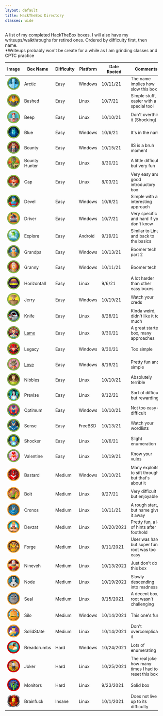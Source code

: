 ```yaml
---
layout: default
title: HackTheBox Directory
classes: wide
---
```

A list of my completed HackTheBox boxes. I will also have my writeups/walkthroughs for retired ones. Ordered by difficulty first, then name.
<br />
*Writeups probably won't be create for a while as I am grinding classes and CPTC practice
<br />

| Image | Box Name  | Difficulty | Platform | Date Rooted | Comments |
| ------------- | ------------- | ------------- | ------------- |------------- |------------- |
| <img src="https://github.com/susMdT/Nigerald/blob/master/assets/images/Arctic.png?raw=true" width="100%" height="100%" unselectable="on" /> | Arctic | Easy | Windows | 10/11/21 | The name implies how slow this box is |
| <img src="https://github.com/susMdT/Nigerald/blob/master/assets/images/Bashed.png?raw=true" width="100%" height="100%" unselectable="on" /> | Bashed | Easy | Linux | 10/7/21 | Simple stuff, easier with a special tool |
| <img src="https://github.com/susMdT/Nigerald/blob/master/assets/images/Beep.png?raw=true" width="100%" height="100%" unselectable="on" /> | Beep | Easy | Linux | 10/10/21 | Don't overthink it (Shocking) |
| <img src="https://github.com/susMdT/Nigerald/blob/master/assets/images/Blue.png?raw=true" width="100%" height="100%" unselectable="on" /> | Blue | Easy | Windows | 10/6/21 | It's in the name |
| <img src="https://github.com/susMdT/Nigerald/blob/master/assets/images/Bounty.png?raw=true" width="100%" height="100%" unselectable="on" /> | Bounty | Easy | Windows | 10/15/21 | IIS is a bruh moment |
| <img src="https://github.com/susMdT/Nigerald/blob/master/assets/images/BountyHunter.png?raw=true" width="100%" height="100%" unselectable="on" /> | Bounty Hunter | Easy | Linux | 8/30/21 | A little difficult, but very fun |
| <img src="https://github.com/susMdT/Nigerald/blob/master/assets/images/Cap.png?raw=true" width="100%" height="100%" unselectable="on" /> | Cap | Easy | Linux | 8/03/21 | Very easy and good introductory box |
| <img src="https://github.com/susMdT/Nigerald/blob/master/assets/images/Devel.png?raw=true" width="100%" height="100%" unselectable="on" /> | Devel | Easy | Windows | 10/6/21 | Simple with an interesting approach |
| <img src="https://github.com/susMdT/Nigerald/blob/master/assets/images/Driver.png?raw=true" width="100%" height="100%" unselectable="on" /> | Driver | Easy | Windows | 10/7/21 | Very specific and hard if you don't know |
| <img src="https://github.com/susMdT/Nigerald/blob/master/assets/images/Explore.png?raw=true" width="100%" height="100%" unselectable="on" /> | Explore | Easy | Android | 9/19/21 | Similar to Linux and back to the basics |
| <img src="https://github.com/susMdT/Nigerald/blob/master/assets/images/Grandpa.png?raw=true" width="100%" height="100%" unselectable="on" /> | Grandpa | Easy | Windows | 10/13/21 | Boomer tech part 2 |
| <img src="https://github.com/susMdT/Nigerald/blob/master/assets/images/Granny.png?raw=true" width="100%" height="100%" unselectable="on" /> | Granny | Easy | Windows | 10/11/21 | Boomer tech |
| <img src="https://github.com/susMdT/Nigerald/blob/master/assets/images/Horizontall.png?raw=true" width="100%" height="100%" unselectable="on" /> | Horizontall | Easy | Linux | 9/6/21 | A lot harder than other easy boxes |
| <img src="https://github.com/susMdT/Nigerald/blob/master/assets/images/Jerry.png?raw=true" width="100%" height="100%" unselectable="on" /> | Jerry | Easy | Windows | 10/19/21 | Watch your creds |
| <img src="https://github.com/susMdT/Nigerald/blob/master/assets/images/Knife.png?raw=true" width="100%" height="100%" unselectable="on" /> | Knife | Easy | Linux | 8/28/21 | Kinda weird, didn't like it too much |
| <img src="https://github.com/susMdT/Nigerald/blob/master/assets/images/Lame.png?raw=true" width="100%" height="100%" unselectable="on" /> | <a href="https://susmdt.github.io/Nigerald/HTB/Lame"> Lame </a> | Easy | Linux | 9/30/21 | A great starter box, many approaches |
| <img src="https://github.com/susMdT/Nigerald/blob/master/assets/images/Legacy.png?raw=true" width="100%" height="100%" unselectable="on" /> | Legacy | Easy | Windows | 9/30/21 | Too simple |
| <img src="https://github.com/susMdT/Nigerald/blob/master/assets/images/Love.png?raw=true" width="100%" height="100%" unselectable="on" /> | <a href="https://susmdt.github.io/Nigerald/HTB/Love"> Love </a>  | Easy | Windows | 8/19/21 | Pretty fun and simple |
| <img src="https://github.com/susMdT/Nigerald/blob/master/assets/images/Nibbles.png?raw=true" width="100%" height="100%" unselectable="on" /> | Nibbles | Easy | Linux | 10/10/21 | Absolutely terrible |
| <img src="https://github.com/susMdT/Nigerald/blob/master/assets/images/Previse.png?raw=true" width="100%" height="100%" unselectable="on" /> | Previse | Easy | Linux | 9/12/21 | Sort of difficult but rewarding |
| <img src="https://github.com/susMdT/Nigerald/blob/master/assets/images/Optimum.png?raw=true" width="100%" height="100%" unselectable="on" /> | Optimum | Easy | Windows | 10/10/21 | Not too easy or difficult |
| <img src="https://github.com/susMdT/Nigerald/blob/master/assets/images/Sense.png?raw=true" width="100%" height="100%" unselectable="on" /> | Sense | Easy | FreeBSD | 10/13/21 | Watch your wordlists |
| <img src="https://github.com/susMdT/Nigerald/blob/master/assets/images/Shocker.png?raw=true" width="100%" height="100%" unselectable="on" /> | Shocker | Easy | Linux | 10/6/21 | Slight enumeration |
| <img src="https://github.com/susMdT/Nigerald/blob/master/assets/images/Valentine.png?raw=true" width="100%" height="100%" unselectable="on" /> | Valentine | Easy | Linux | 10/19/21 | Know your vulns |
| <img src="https://github.com/susMdT/Nigerald/blob/master/assets/images/Bastard_Small.png?raw=true" width="100%" height="100%" unselectable="on" /> | Bastard | Medium | Windows | 10/10/21 | Many exploits to sift through, but that's about it |
| <img src="https://github.com/susMdT/Nigerald/blob/master/assets/images/Bolt.png?raw=true" width="100%" height="100%" unselectable="on" /> | Bolt | Medium | Linux | 9/27/21 | Very difficult but enjoyable |
| <img src="https://github.com/susMdT/Nigerald/blob/master/assets/images/Cronos.png?raw=true" width="100%" height="100%" unselectable="on" /> | Cronos | Medium | Linux | 10/11/21 | A rough start, but name gives it away |
| <img src="https://github.com/susMdT/Nigerald/blob/master/assets/images/Devzat.png?raw=true" width="100%" height="100%" unselectable="on" /> | Devzat | Medium | Linux | 10/20/2021 | Pretty fun, a lot of hints after foothold |
| <img src="https://github.com/susMdT/Nigerald/blob/master/assets/images/Forge.png?raw=true" width="100%" height="100%" unselectable="on" /> | Forge | Medium | Linux | 9/11/2021 | User was hard but super fun, root was too easy |
| <img src="https://github.com/susMdT/Nigerald/blob/master/assets/images/Nineveh.png?raw=true" width="100%" height="100%" unselectable="on" /> | Nineveh | Medium | Linux | 10/13/2021 | Just don't do this box |
| <img src="https://github.com/susMdT/Nigerald/blob/master/assets/images/Node.png?raw=true" width="100%" height="100%" unselectable="on" /> | Node | Medium | Linux | 10/19/2021 | Slowly descending into madness |
| <img src="https://github.com/susMdT/Nigerald/blob/master/assets/images/Seal.png?raw=true" width="100%" height="100%" unselectable="on" /> | Seal | Medium | Linux | 9/15/2021 | A decent box, root wasn't challenging |
| <img src="https://github.com/susMdT/Nigerald/blob/master/assets/images/Silo.png?raw=true" width="100%" height="100%" unselectable="on" /> | Silo | Medium | Windows | 10/14/2021 | This one's fun |
| <img src="https://github.com/susMdT/Nigerald/blob/master/assets/images/SolidState.png?raw=true" width="100%" height="100%" unselectable="on" /> | SolidState | Medium | Linux | 10/14/2021 | Don't overcomplicate it |
| <img src="https://github.com/susMdT/Nigerald/blob/master/assets/images/Breadcrumbs.png?raw=true" width="100%" height="100%" unselectable="on" /> | Breadcrumbs | Hard | Windows | 10/24/2021 | Lots of enumerating |
| <img src="https://github.com/susMdT/Nigerald/blob/master/assets/images/Joker.png?raw=true" width="100%" height="100%" unselectable="on" /> | Joker | Hard | Linux | 10/25/2021 | The real joke is how many times I had to reset this box |
| <img src="https://github.com/susMdT/Nigerald/blob/master/assets/images/Monitors.png?raw=true" width="100%" height="100%" unselectable="on" /> | Monitors | Hard | Linux | 9/23/2021 | Solid box |
| <img src="https://github.com/susMdT/Nigerald/blob/master/assets/images/Brainfuck.png?raw=true" width="100%" height="100%" unselectable="on" /> | Brainfuck | Insane | Linux | 10/1/2021 | Does not live up to its difficulty |
